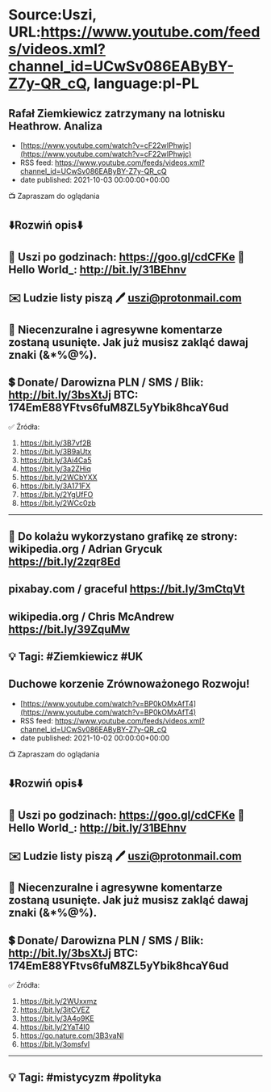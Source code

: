 # Source:Uszi, URL:https://www.youtube.com/feeds/videos.xml?channel_id=UCwSv086EAByBY-Z7y-QR_cQ, language:pl-PL

## Rafał Ziemkiewicz zatrzymany na lotnisku Heathrow. Analiza
 - [https://www.youtube.com/watch?v=cF22wIPhwjc](https://www.youtube.com/watch?v=cF22wIPhwjc)
 - RSS feed: https://www.youtube.com/feeds/videos.xml?channel_id=UCwSv086EAByBY-Z7y-QR_cQ
 - date published: 2021-10-03 00:00:00+00:00

📺 Zapraszam do oglądania

⬇️Rozwiń opis⬇️
------------------------------------------------------------
👀 Uszi po godzinach: https://goo.gl/cdCFKe
👀 Hello World_: http://bit.ly/31BEhnv
------------------------------------------------------------
✉️ Ludzie listy piszą 
🖊️ uszi@protonmail.com
------------------------------------------------------------
👺 Niecenzuralne i agresywne komentarze zostaną usunięte.  Jak już musisz zakląć dawaj znaki (&*%@%).
------------------------------------------------------------
💲 Donate/ Darowizna
PLN / SMS / Blik: http://bit.ly/3bsXtJj
BTC: 174EmE88YFtvs6fuM8ZL5yYbik8hcaY6ud
-------------------------------------------------------------
✅ Źródła:
1. https://bit.ly/3B7vf2B
2. https://bit.ly/3B9aUtx
3. https://bit.ly/3Ai4Ca5
4. https://bit.ly/3a2ZHiq
5. https://bit.ly/2WCbYXX
6. https://bit.ly/3A171FX
7. https://bit.ly/2YgUfFO
8. https://bit.ly/2WCc0zb
---------------------------------------------------------------
🎴 Do kolażu wykorzystano grafikę ze strony: 
wikipedia.org / Adrian Grycuk
https://bit.ly/2zqr8Ed
---
pixabay.com / graceful
https://bit.ly/3mCtqVt
---
wikipedia.org / Chris McAndrew 
https://bit.ly/39ZquMw
---------------------------------------------------------------
💡 Tagi: #Ziemkiewicz #UK
--------------------------------------------------------------

## Duchowe korzenie Zrównoważonego Rozwoju!
 - [https://www.youtube.com/watch?v=BP0kOMxAfT4](https://www.youtube.com/watch?v=BP0kOMxAfT4)
 - RSS feed: https://www.youtube.com/feeds/videos.xml?channel_id=UCwSv086EAByBY-Z7y-QR_cQ
 - date published: 2021-10-02 00:00:00+00:00

📺 Zapraszam do oglądania

⬇️Rozwiń opis⬇️
------------------------------------------------------------
👀 Uszi po godzinach: https://goo.gl/cdCFKe
👀 Hello World_: http://bit.ly/31BEhnv
------------------------------------------------------------
✉️ Ludzie listy piszą 
🖊️ uszi@protonmail.com
------------------------------------------------------------
👺 Niecenzuralne i agresywne komentarze zostaną usunięte.  Jak już musisz zakląć dawaj znaki (&*%@%).
------------------------------------------------------------
💲 Donate/ Darowizna
PLN / SMS / Blik: http://bit.ly/3bsXtJj
BTC: 174EmE88YFtvs6fuM8ZL5yYbik8hcaY6ud
-------------------------------------------------------------
✅ Źródła:
1. https://bit.ly/2WUxxmz
2. https://bit.ly/3itCVEZ
3. https://bit.ly/3A4o9KE
4. https://bit.ly/2YaT4I0
5. https://go.nature.com/3B3vaNl
6. https://bit.ly/3omsfvI
---------------------------------------------------------------
💡 Tagi: #mistycyzm #polityka
--------------------------------------------------------------

